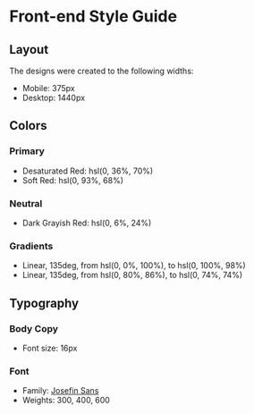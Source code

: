 # Front-end Style Guide

## Layout

The designs were created to the following widths:

- Mobile: 375px
- Desktop: 1440px

## Colors

### Primary

- Desaturated Red: hsl(0, 36%, 70%)
- Soft Red: hsl(0, 93%, 68%)

### Neutral

- Dark Grayish Red: hsl(0, 6%, 24%)

### Gradients

- Linear, 135deg, from hsl(0, 0%, 100%), to hsl(0, 100%, 98%)
- Linear, 135deg, from hsl(0, 80%, 86%), to hsl(0, 74%, 74%)

## Typography

### Body Copy

- Font size: 16px

### Font

- Family: [Josefin Sans](https://fonts.google.com/specimen/Josefin+Sans)
- Weights: 300, 400, 600
